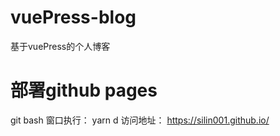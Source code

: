 # vuePress-blog
基于vuePress的个人博客

# 部署github pages

git bash 窗口执行： yarn d
访问地址： https://silin001.github.io/